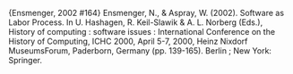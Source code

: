 ﻿{Ensmenger, 2002 #164}
Ensmenger, N., & Aspray, W. (2002). Software as Labor Process. In U. Hashagen, R. Keil-Slawik & A. L. Norberg (Eds.), History of computing : software issues : International Conference on the History of Computing, ICHC 2000, April 5-7, 2000, Heinz Nixdorf MuseumsForum, Paderborn, Germany (pp. 139-165). Berlin ; New York: Springer.

